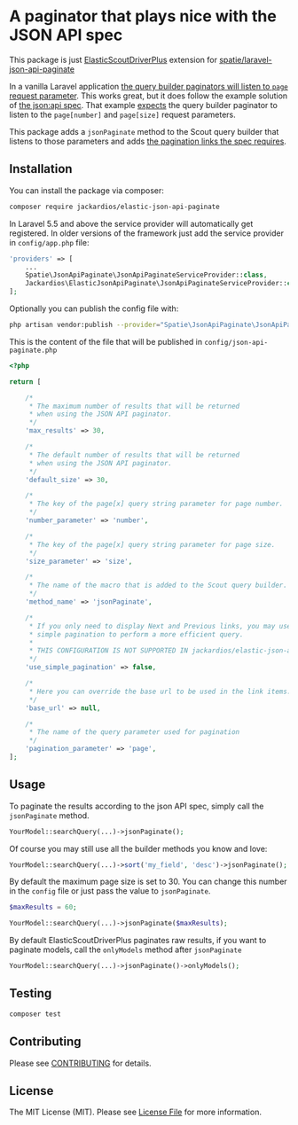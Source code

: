 # A paginator that plays nice with the JSON API spec

This package is just [ElasticScoutDriverPlus](https://github.com/Jackardios/elastic-scout-driver-plus/) extension for [spatie/laravel-json-api-paginate](https://github.com/spatie/laravel-json-api-paginate)

In a vanilla Laravel application [the query builder paginators will listen to `page` request parameter](https://laravel.com/docs/master/pagination#paginating-query-builder-results). This works great, but it does follow the example solution of [the json:api spec](http://jsonapi.org/). That example [expects](http://jsonapi.org/examples/#pagination) the query builder paginator to listen to the `page[number]` and `page[size]` request parameters. 

This package adds a `jsonPaginate` method to the Scout query builder that listens to those parameters and adds [the pagination links the spec requires](http://jsonapi.org/format/#fetching-pagination).

## Installation

You can install the package via composer:

```bash
composer require jackardios/elastic-json-api-paginate
```

In Laravel 5.5 and above the service provider will automatically get registered. In older versions of the framework just add the service provider in `config/app.php` file:

```php
'providers' => [
    ...
    Spatie\JsonApiPaginate\JsonApiPaginateServiceProvider::class,
    Jackardios\ElasticJsonApiPaginate\JsonApiPaginateServiceProvider::class,
];
```

Optionally you can publish the config file with:

```bash
php artisan vendor:publish --provider="Spatie\JsonApiPaginate\JsonApiPaginateServiceProvider" --tag="config"
```

This is the content of the file that will be published in `config/json-api-paginate.php`

```php
<?php

return [

    /*
     * The maximum number of results that will be returned
     * when using the JSON API paginator.
     */
    'max_results' => 30,

    /*
     * The default number of results that will be returned
     * when using the JSON API paginator.
     */
    'default_size' => 30,

    /*
     * The key of the page[x] query string parameter for page number.
     */
    'number_parameter' => 'number',

    /*
     * The key of the page[x] query string parameter for page size.
     */
    'size_parameter' => 'size',

    /*
     * The name of the macro that is added to the Scout query builder.
     */
    'method_name' => 'jsonPaginate',

    /*
     * If you only need to display Next and Previous links, you may use
     * simple pagination to perform a more efficient query.
     *
     * THIS CONFIGURATION IS NOT SUPPORTED IN jackardios/elastic-json-api-paginate
     */
    'use_simple_pagination' => false,

    /*
     * Here you can override the base url to be used in the link items.
     */
    'base_url' => null,

    /*
     * The name of the query parameter used for pagination
     */
    'pagination_parameter' => 'page',
];
```

## Usage

To paginate the results according to the json API spec, simply call the `jsonPaginate` method.

```php
YourModel::searchQuery(...)->jsonPaginate();
```

Of course you may still use all the builder methods you know and love:

```php
YourModel::searchQuery(...)->sort('my_field', 'desc')->jsonPaginate();
```

By default the maximum page size is set to 30. You can change this number in the `config` file or just pass the value to  `jsonPaginate`.

```php
$maxResults = 60;

YourModel::searchQuery(...)->jsonPaginate($maxResults);
```

By default ElasticScoutDriverPlus paginates raw results, if you want to paginate models, call the `onlyModels` method after `jsonPaginate`

```php
YourModel::searchQuery(...)->jsonPaginate()->onlyModels();
```

## Testing

```bash
composer test
```

## Contributing

Please see [CONTRIBUTING](CONTRIBUTING.md) for details.

## License

The MIT License (MIT). Please see [License File](LICENSE) for more information.
